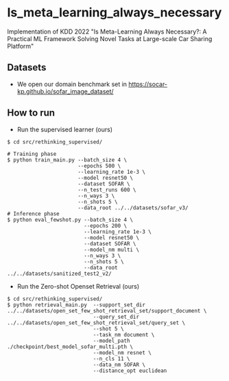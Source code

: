 # Is_meta_learning_always_necessary
Implementation of KDD 2022 "Is Meta-Learning Always Necessary?: A Practical ML Framework Solving Novel Tasks at Large-scale Car Sharing Platform"

## Datasets
- We open our domain benchmark set in https://socar-kp.github.io/sofar_image_dataset/

## How to run
- Run the supervised learner (ours)
```shell
$ cd src/rethinking_supervised/

# Training phase
$ python train_main.py --batch_size 4 \
                       --epochs 500 \
                       --learning_rate 1e-3 \
                       --model resnet50 \
                       --dataset SOFAR \
                       --n_test_runs 600 \
                       --n_ways 3 \ 
                       --n_shots 5 \
                       --data_root ../../datasets/sofar_v3/ 
# Inference phase          
$ python eval_fewshot.py --batch_size 4 \
                         --epochs 200 \
                         --learning_rate 1e-3 \
                         --model resnet50 \
                         --dataset SOFAR \
                         --model_nm multi \
                         --n_ways 3 \
                         --n_shots 5 \
                         --data_root ../../datasets/sanitized_test2_v2/
```
- Run the Zero-shot Openset Retrieval (ours)
```shell
$ cd src/rethinking_supervised/
$ python retrieval_main.py  --support_set_dir ../../datasets/open_set_few_shot_retrieval_set/support_document \
                            --query_set_dir ../../datasets/open_set_few_shot_retrieval_set/query_set \
                            --shot 5 \
                            --task_nm document \
                            --model_path ./checkpoint/best_model_sofar_multi.pth \
                            --model_nm resnet \
                            --n_cls 11 \
                            --data_nm SOFAR \
                            --distance_opt euclidean
```
